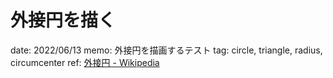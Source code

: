 # 外接円を描く

date: 2022/06/13
memo: 外接円を描画するテスト
tag: circle, triangle, radius, circumcenter
ref: [外接円 \- Wikipedia](https://ja.wikipedia.org/wiki/%E5%A4%96%E6%8E%A5%E5%86%86#%E5%A4%96%E5%BF%83%E3%81%AE%E4%BD%8D%E7%BD%AE)
